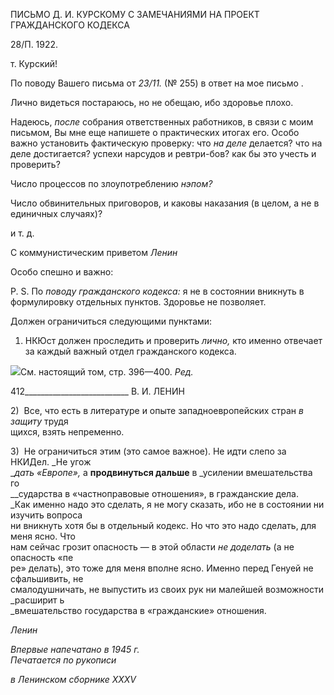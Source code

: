 ПИСЬМО Д. И. КУРСКОМУ С ЗАМЕЧАНИЯМИ НА ПРОЕКТ ГРАЖДАНСКОГО КОДЕКСА

28/П. 1922.

т. Курский!

По поводу Вашего письма от _23/11._ (№ 255) в ответ на мое письмо .

Лично видеться постараюсь, но не обещаю, ибо здоровье плохо.

Надеюсь, _после_ собрания ответственных работников, в связи с моим письмом, Вы мне еще напишете о практических итогах его. Особо важно установить фактическую проверку: что _на деле_ делается? что на деле достигается? успехи нарсудов и ревтри-бов? как бы это учесть и проверить?

Число процессов по злоупотреблению _нэпом?_

Число обвинительных приговоров, и каковы наказания (в целом, а не в единичных случаях)?

и т. д.

С коммунистическим приветом _Ленин_

Особо спешно и важно:

P. S. По _поводу гражданского кодекса:_ я не в состоянии вникнуть в формулировку отдельных пунктов. Здоровье не позволяет.

Должен ограничиться следующими пунктами:

1) НКЮст должен проследить и проверить _лично,_ кто именно отвечает за каждый важный отдел гражданского кодекса.

![](file:///C:/Users/bot32/AppData/Local/Temp/msohtmlclip1/01/clip_image001.png)См. настоящий том, стр. 396—400. _Ред._

  

412__________________________ В. И. ЛЕНИН

2)  Все, что есть в литературе и опыте западноевропейских стран _в защиту_ трудя­  
щихся, взять непременно.

3)  Не ограничиться этим (это самое важное). Не идти слепо за НКИДел. _Не угож­  
__дать «Европе»,_ а **продвинуться дальше** в _усилении вмешательства го­  
__сударства в «частноправовые отношения», в гражданские дела.  
_Как именно надо это сделать, я не могу сказать, ибо не в состоянии ни изучить вопроса  
ни вникнуть хотя бы в отдельный кодекс. Но что это надо сделать, для меня ясно. Что  
нам сейчас грозит опасность — в этой области _не доделать_ (а не опасность «пе­  
ре» делать), это тоже для меня вполне ясно. Именно перед Генуей не сфальшивить, не  
смалодушничать, не выпустить из своих рук ни малейшей возможности _расширит ь  
_вмешательство государства в «гражданские» отношения.

_Ленин_

_Впервые напечатано в 1945 г.                                                             Печатается по рукописи_

_в Ленинском сборнике_ _XXXV_
